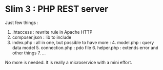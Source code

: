 # Slim 3 : PHP REST server #

Just few things :  

1. .htaccess : rewrite rule in Apache HTTP
2. composer.json : lib to include
3. index.php : all in one, but possible to have more :
	4. model.php : query data model
	5. connection.php : pdo file
	6. helper.php : extends error and other things
	7. ...

No more is needed. It is really a microservice with a mini effort.